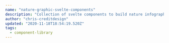 ```yaml
---
name: "nature-graphic-svelte-components"
description: "Collection of svelte components to build nature infographics."
author: "chris-creditdesign"
updated: "2020-11-18T18:54:19.520Z"
tags: 
  - component-library
---
```


